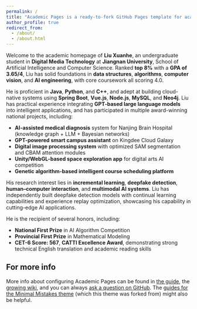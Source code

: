 ```yaml
---
permalink: /
title: "Academic Pages is a ready-to-fork GitHub Pages template for academic personal websites"
author_profile: true
redirect_from: 
  - /about/
  - /about.html
---
```



Welcome to the academic homepage of **Liu Xuanhe**, an undergraduate student in **Digital Media Technology** at **Jiangnan University**, School of Artificial Intelligence and Computer Science. Ranked **top 8%** with a **GPA of 3.65/4**, Liu has solid foundations in **data structures**, **algorithms**, **computer vision**, and **AI engineering**, with core coursework all scoring 4.0.

He is proficient in **Java**, **Python**, and **C++**, and adept at building cloud-native systems using **Spring Boot**, **Vue.js**, **Node.js**, **MySQL**, and **Neo4j**. Liu has practical experience integrating **GPT-based large language models** into intelligent applications, and has participated in multiple award-winning national projects, including:

- **AI-assisted medical diagnosis** system for Nanjing Brain Hospital (knowledge graph + LLM + Bayesian networks)
- **GPT-powered smart campus assistant** on Kingdee Cloud Galaxy
- **Digital image processing system** with optimized SAM segmentation and CBAM attention modules
- **Unity/WebGL-based space exploration app** for digital arts AI competition
- **Genetic algorithm-based intelligent course scheduling platform**

His research interest lies in **incremental learning**, **deepfake detection**, **human–computer interaction**, and **multimodal AI systems**. Liu has independently built deepfake detection models with continual learning capabilities and experience replay optimization, showcasing his capability in cutting-edge AI applications.

He is the recipient of several honors, including:
- **National First Prize** in AI Algorithm Competition
- **Provincial First Prize** in Mathematical Modeling
- **CET-6 Score: 567**, **CATTI Excellence Award**, demonstrating strong technical English translation and academic reading skills

For more info
------
More info about configuring Academic Pages can be found in [the guide](https://academicpages.github.io/markdown/), the [growing wiki](https://github.com/academicpages/academicpages.github.io/wiki), and you can always [ask a question on GitHub](https://github.com/academicpages/academicpages.github.io/discussions). The [guides for the Minimal Mistakes theme](https://mmistakes.github.io/minimal-mistakes/docs/configuration/) (which this theme was forked from) might also be helpful.
